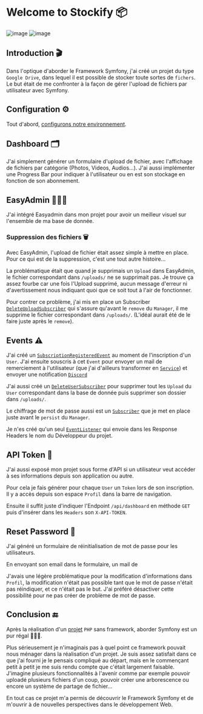 # Welcome to Stockify 📦

![image](https://img.shields.io/badge/Symfony-000000?style=for-the-badge&logo=Symfony&logoColor=white) ![image](https://img.shields.io/badge/Bootstrap-563D7C?style=for-the-badge&logo=bootstrap&logoColor=white)

## Introduction 🎬

Dans l'optique d'aborder le Framework Symfony, j'ai créé un projet du type `Google Drive`, dans lequel il est possible de stocker toute sortes de `fichers`. Le but était de me confronter à la façon de gérer l'upload de fichiers par utilisateur avec Symfony.

## Configuration ⚙️

Tout d'abord, [configurons notre environnement](INSTALLATION.md).

## Dashboard 🗂️

J'ai simplement générer un formulaire d'upload de fichier, avec l'affichage de fichiers par catégorie (Photos, Videos, Audios...). J'ai aussi implémenter une Progress Bar pour indiquer à l'utilisateur ou en est son stockage en fonction de son abonnement.

## EasyAdmin 👨🏾‍💼

J'ai intégré Easyadmin dans mon projet pour avoir un meilleur visuel sur l'ensemble de ma base de donnée.

### Suppression des fichiers 🗑️

Avec EasyAdmin, l'upload de fichier était assez simple à mettre en place. Pour ce qui est de la suppression, c'est une tout autre histoire...

La problématique était que quand je supprimais un `Upload` dans EasyAdmin, le fichier correspondant dans `/uploads/` ne se supprimait pas. Je trouve ça assez fourbe car une fois l'Upload supprimé, aucun message d'erreur ni d'avertissement nous indiquant quoi que ce soit tout à l'air de fonctionner.

Pour contrer ce problème, j'ai mis en place un Subscriber [`DeleteUploadSubscriber`](<src/EventSubscriber/DeleteUploadSubscriber.php>) qui s'assure qu'avant le `remove` du `Manager`, il me supprime le fichier correspondant dans `/uploads/`. (L'idéal aurait été de le faire juste après le `remove`).

## Events ⚠️

J'ai créé un [`SubscriptionRegisteredEvent`](<src/Event/SubscriptionRegisteredEvent.php>) au moment de l'inscription d'un `User`. J'ai ensuite souscris à cet `Event` pour envoyer un mail de remerciement à l'utilisateur (que j'ai d'ailleurs transformer en [`Service`](<src/Mail/SubscriptionService.php>)) et envoyer une notification [`Discord`](<src/EventSubscriber/SubscriptionRegisteredSubscriber.php>)

J'ai aussi créé un [`DeleteUserSubscriber`](<src/EventSubscriber/DeleteUserSubscriber.php>) pour supprimer tout les `Upload` du `User` correspondant dans la base de donnée puis supprimer son dossier dans `/uploads/`.

Le chiffrage de mot de passe aussi est un [`Subscriber`](<src/EventSubscriber/HashUserPasswordSubscriber.php>) que je met en place juste avant le `persist` du `Manager`.

Je n'es créé qu'un seul [`EventListener`](<src/EventListener/AddMyCorpHeaderListener.php>) qui envoie dans les Response Headers le nom du Développeur du projet.

## API Token 🔑

J'ai aussi exposé mon projet sous forme d'API si un utilisateur veut accéder à ses informations depuis son application ou autre.

Pour cela je fais générer pour chaque `User` un `Token` lors de son inscription. Il y a accès depuis son espace `Profil` dans la barre de navigation.

Ensuite il suffit juste d'indiquer l'Endpoint `/api/dashboard` en méthode `GET` puis d'insérer dans les `Headers` son `X-API-TOKEN`.

## Reset Password 🔄

J'ai généré un formulaire de réinitialisation de mot de passe pour les utilisateurs.

En envoyant son email dans le formulaire, un mail de 

J'avais une légère problématique pour la modification d'informations dans `Profil`, la modification n'était pas possible tant que le mot de passe n'était pas réindiquer, et ce n'était pas le but. J'ai préféré désactiver cette possibilité pour ne pas créer de problème de mot de passe.

## Conclusion 🔚

Après la réalisation d'un [projet](<https://github.com/Younesasn/power>) `PHP` sans framework, aborder Symfony est un pur régal 👨🏾‍🍳.

Plus sérieusement je n'imaginais pas à quel point ce framework pouvait nous ménager dans la réalisation d'un projet. Je suis assez satisfait dans ce que j'ai fourni je le pensais compliqué au départ, mais en le commençant petit à petit je me suis rendu compte que c'était largement faisable. J'imagine plusieurs fonctionnalités à l'avenir comme par exemple pouvoir uploadé plusieurs fichiers d'un coup, pouvoir créer une arborescence ou encore un système de partage de fichier...

En tout cas ce projet m'a permis de découvrir le Framework Symfony et de m'ouvrir à de nouvelles perspectives dans le développement Web.